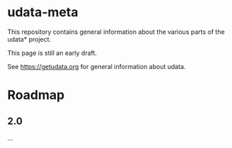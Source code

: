 # udata-meta

This repository contains general information about the various parts
of the udata* project.

This page is still an early draft.

See https://getudata.org for general information about udata.

# Roadmap

## 2.0

...
